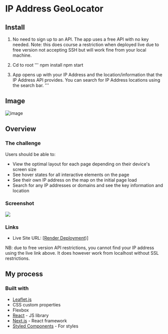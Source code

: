 # IP Address GeoLocator


## Install

1. No need to sign up to an API. The app uses a free API with no key needed. Note: this does course a restriction when deployed live due to free version not accepting SSH but will work fine from your local machine. 

2. Cd to root
'''
npm install
npm start

3. App opens up with your IP Address and the location/information that the IP Address API provides. You can search for IP Address locations using the search bar.
'''

## Image 

![image](https://user-images.githubusercontent.com/113264125/226387233-a0b95cee-43ea-4f05-a417-5d22dbc10283.png)

## Overview

### The challenge

Users should be able to:

- View the optimal layout for each page depending on their device's screen size
- See hover states for all interactive elements on the page
- See their own IP address on the map on the initial page load
- Search for any IP addresses or domains and see the key information and location

### Screenshot

![](./screenshot.jpg)

### Links

- Live Site URL: [[Render Deployment](https://ip-geolocator.onrender.com/))]

NB: due to free version API restrictions, you cannot find your IP address using the live link above. It does however work from localhost without SSL restrictions.

## My process

### Built with

- [Leaflet.js](https://leafletjs.com/)
- CSS custom properties
- Flexbox
- [React](https://reactjs.org/) - JS library
- [Next.js](https://nextjs.org/) - React framework
- [Styled Components](https://styled-components.com/) - For styles

